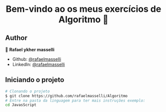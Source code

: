 <h1 align="center">Bem-vindo ao os meus exercícios de Algoritmo 👋</h1>

## Author

👤 **Rafael ykher masselli**

- Github: [@rafaelmasselli](https://github.com/rafaelmasselli)
- LinkedIn: [@rafaelmasselli](https://www.linkedin.com/in/rafaelmasselli/)

## Iniciando o projeto

```bash
# Clonando o projeto
$ git clone https://github.com/rafaelmasselli/Algoritmo
# Entre na pasta da linguagem para ter mais instruções exemplo:
cd JavasScript
```
